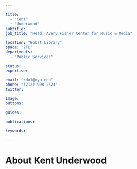 ```yaml
---

title:
  - "Kent"
  - "Underwood"
subtitle: 
job_title: "Head, Avery Fisher Center for Music & Media"

location: "Bobst Library"
space: "2FL"
departments:
  - "Public Services"

status: 
expertise:

email: "kdu1@nyu.edu"
phone: "(212) 998-2523"
twitter: 

image: 
buttons:

guides:

publications:

keywords:

---
```


# About Kent Underwood


